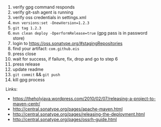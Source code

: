 1. verify gpg command responds
2. verify git-ssh agent is running
3. verify oss credentials in settings.xml
4. `mvn versions:set -DnewVersion=1.2.3`
5. `git tag 1.2.3`
6. `mvn clean deploy -DperformRelease=true` (gpg pass is in password store)
7. login to https://oss.sonatype.org/#stagingRepositories
8. find your artifact: `com.github.eis`
9. press close
10. wait for success, if failure, fix, drop and go to step 6
11. press release
12. update readme
13. `git commit` && `git push`
14. kill gpg process

Links:

 - https://theholyjava.wordpress.com/2010/02/07/releasing-a-project-to-maven-centr/
 - http://central.sonatype.org/pages/apache-maven.html
 - http://central.sonatype.org/pages/releasing-the-deployment.html
 - http://central.sonatype.org/pages/ossrh-guide.html
